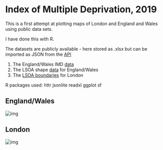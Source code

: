 # Index of Multiple Deprivation, 2019

This is a first attempt at plotting maps of London and England and Wales using public data sets.

I have done this with R.

The datasets are publicly available - here stored as .xlsx but can be imported as JSON from the [API](https://opendata.arcgis.com/datasets/6bced6c6f81448cf9692ed3f472b11ce_0.geojson)

1. The England/Wales IMD [data](https://data-communities.opendata.arcgis.com/datasets/lower-super-output-area-lsoa-imd2019-wgs84/data?geometry=-18.148%2C50.560%2C13.493%2C55.196)
2. The LSOA shape [data](<https://geoportal.statistics.gov.uk/datasets/ons::lower-layer-super-output-areas-december-2001-ew-bfe/data?geometry=-33.811%2C48.013%2C29.470%2C57.298>) for England/Wales
3. The [LSOA boundaries](https://data.london.gov.uk/dataset/lsoa-atlas) for London

R packages used:
httr
jsonlite
readxl
ggplot
sf

## England/Wales

![img]("https://github.com/eatyourpeas/imd/blob/main/assets/england_wales_deprivation.png")

## London

![img]("https://github.com/eatyourpeas/imd/blob/main/assets/london_deprivation.png")